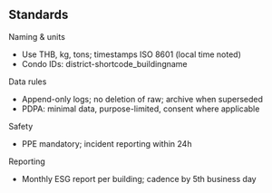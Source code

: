 ## Standards

Naming & units
- Use THB, kg, tons; timestamps ISO 8601 (local time noted)
- Condo IDs: district-shortcode_buildingname

Data rules
- Append-only logs; no deletion of raw; archive when superseded
- PDPA: minimal data, purpose-limited, consent where applicable

Safety
- PPE mandatory; incident reporting within 24h

Reporting
- Monthly ESG report per building; cadence by 5th business day


